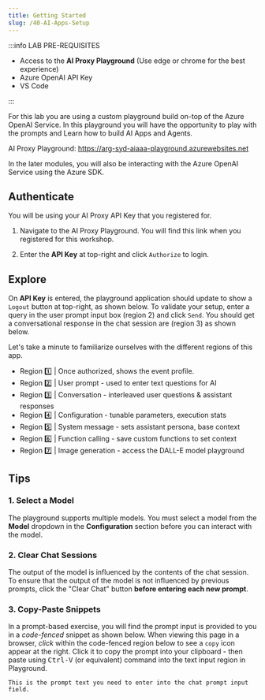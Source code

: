 ```yaml
---
title: Getting Started
slug: /40-AI-Apps-Setup
---
```


:::info LAB PRE-REQUISITES

- Access to the **AI Proxy Playground** (Use edge or chrome for the best experience)
- Azure OpenAI API Key
- VS Code

:::

For this lab you are using a custom playground build on-top of the Azure OpenAI Service. In this playground you will have the opportunity to play with the prompts and Learn how to build AI Apps and Agents.

AI Proxy Playground: https://arg-syd-aiaaa-playground.azurewebsites.net

In the later modules, you will also be interacting with the Azure OpenAI Service using the Azure SDK.

## Authenticate

You will be using your AI Proxy API Key that you registered for.

1. Navigate to the AI Proxy Playground. You will find this link when you registered for this workshop.

2. Enter the **API Key** at top-right and click `Authorize` to login.


## Explore

On **API Key** is entered, the playground application should update to show a `Logout` button at top-right, as shown below. To validate your setup, enter a query in the user prompt input box (region 2) and click `Send`. You should get a conversational response in the chat session are (region 3) as shown below.

Let's take a minute to familiarize ourselves with the different regions of this app.


- Region 1️⃣ | Once authorized, shows the event profile.
- Region 2️⃣ | User prompt - used to enter text questions for AI
- Region 3️⃣ | Conversation - interleaved user questions & assistant responses
- Region 4️⃣ | Configuration - tunable parameters, execution stats
- Region 5️⃣ | System message - sets assistant persona, base context
- Region 6️⃣ | Function calling - save custom functions to set context
- Region 7️⃣ | Image generation - access the DALL-E model playground

## Tips

### 1. Select a Model

The playground supports multiple models. You must select a model from the **Model** dropdown in the **Configuration** section before you can interact with the model.

### 2. Clear Chat Sessions

The output of the model is influenced by the contents of the chat session. To ensure that the output of the model is not influenced by previous prompts, click the "Clear Chat" button **before entering each new prompt**.

### 3. Copy-Paste Snippets

In a prompt-based exercise, you will find the prompt input is provided to you in a _code-fenced_ snippet as shown below. When viewing this page in a browser, _click_ within the code-fenced region below to see a `copy` icon appear at the right. Click it to copy the prompt into your clipboard - then paste using <kbd>Ctrl-V</kbd> (or equivalent) command into the text input region in Playground.

```text
This is the prompt text you need to enter into the chat prompt input field.
```
